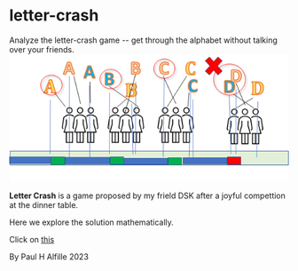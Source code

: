 # letter-crash
Analyze the letter-crash game -- get through the alphabet without talking over your friends.
![](src/images/letter_crash.png)

**Letter Crash** is a game proposed by my frield DSK after a joyful compettion at the dinner table.

Here we explore the solution mathematically.

Click on [this](https://alfille.github.io/letter-crash/)

By Paul H Alfille 2023
